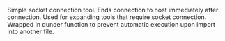 Simple socket connection tool. Ends connection to host immediately after connection. Used for expanding tools that require socket connection. Wrapped in dunder function to prevent automatic execution upon import into another file.
